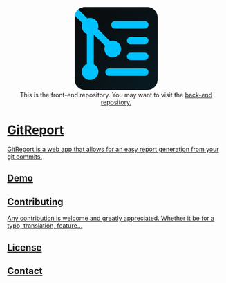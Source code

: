 <div align="center">
	<a href="https://git-report.com/"><img width="192" src="https://raw.githubusercontent.com/adrien-nf/git-report-web/master/public/logo192.png" alt="GitReport"></a>
	<br/>
This is the front-end repository. You may want to visit the <a href="https://github.com/nathangobinet/git-report-api">back-end repository.
</div>

# GitReport

GitReport is a web app that allows for an easy report generation from your git commits.

## Demo

## Contributing

Any contribution is welcome and greatly appreciated. Whether it be for a typo, translation, feature... 

## License

## Contact
